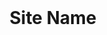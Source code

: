 <!DOCTYPE html>
<html>
<br>
  <h1 style= text-align:center; "font-size: 200%;"> <b> Site Name </b> </h1>






